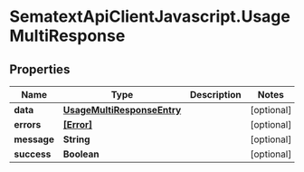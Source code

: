# SematextApiClientJavascript.UsageMultiResponse

## Properties
| Name        | Type                                                      | Description | Notes      |
| ----------- | --------------------------------------------------------- | ----------- | ---------- |
| **data**    | [**UsageMultiResponseEntry**](UsageMultiResponseEntry.md) |             | [optional] |
| **errors**  | [**[Error]**](Error.md)                                   |             | [optional] |
| **message** | **String**                                                |             | [optional] |
| **success** | **Boolean**                                               |             | [optional] |
